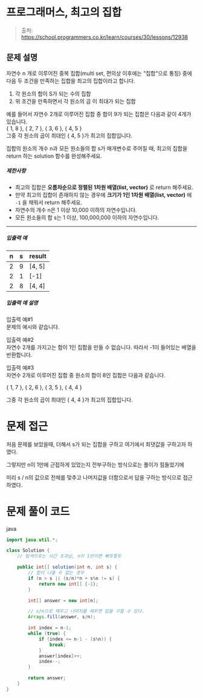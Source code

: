 # 프로그래머스, 최고의 집합

> 출처: https://school.programmers.co.kr/learn/courses/30/lessons/12938

## 문제 설명

자연수 n 개로 이루어진 중복 집합(multi set, 편의상 이후에는 "집합"으로 통칭) 중에 다음 두 조건을 만족하는 집합을 최고의 집합이라고 합니다.

1.  각 원소의 합이 S가 되는 수의 집합
2.  위 조건을 만족하면서 각 원소의 곱 이 최대가 되는 집합

예를 들어서 자연수 2개로 이루어진 집합 중 합이 9가 되는 집합은 다음과 같이 4개가 있습니다.  
{ 1, 8 }, { 2, 7 }, { 3, 6 }, { 4, 5 }  
그중 각 원소의 곱이 최대인 { 4, 5 }가 최고의 집합입니다.

집합의 원소의 개수 n과 모든 원소들의 합 s가 매개변수로 주어질 때, 최고의 집합을 return 하는 solution 함수를 완성해주세요.

##### 제한사항

-   최고의 집합은 **오름차순으로 정렬된 1차원 배열(list, vector)** 로 return 해주세요.
-   만약 최고의 집합이 존재하지 않는 경우에 **크기가 1인 1차원 배열(list, vector)** 에 `-1` 을 채워서 return 해주세요.
-   자연수의 개수 n은 1 이상 10,000 이하의 자연수입니다.
-   모든 원소들의 합 s는 1 이상, 100,000,000 이하의 자연수입니다.

---

##### 입출력 예

| n   | s   | result   |
| --- | --- | -------- |
| 2   | 9   | \[4, 5\] |
| 2   | 1   | \[-1\]   |
| 2   | 8   | \[4, 4\] |

##### 입출력 예 설명

입출력 예#1  
문제의 예시와 같습니다.

입출력 예#2  
자연수 2개를 가지고는 합이 1인 집합을 만들 수 없습니다. 따라서 -1이 들어있는 배열을 반환합니다.

입출력 예#3  
자연수 2개로 이루어진 집합 중 원소의 합이 8인 집합은 다음과 같습니다.

{ 1, 7 }, { 2, 6 }, { 3, 5 }, { 4, 4 }

그중 각 원소의 곱이 최대인 { 4, 4 }가 최고의 집합입니다.

# 문제 접근

처음 문제를 보았을때, 더해서 s가 되는 집합을 구하고 여기에서 최댓값을 구하고자 하였다.

그렇지만 n이 1만에 근접하게 있었는지 전부구하는 방식으로는 풀이가 힘들었기에

미리 s / n의 값으로 전체를 맞추고 나머지값을 더함으로서 답을 구하는 방식으로 접근하였다.

# 문제 풀이 코드

java

```java
import java.util.*;

class Solution {
    // 탐색으로는 시간 초과남, n이 1만이면 빠듯할듯

    public int[] solution(int n, int s) {
        // 합이 나올 수 없는 경우
        if (n > s || (s/n)*n + s%n != s) {
            return new int[] {-1};
        }

        int[] answer = new int[n];

        // s/n으로 채우고 나머지를 채우면 답을 구할 수 있다.
        Arrays.fill(answer, s/n);

        int index = n-1;
        while (true) {
            if (index <= n-1 - (s%n)) {
                break;
            }
            answer[index]++;
            index--;
        }

        return answer;
    }
}



```
